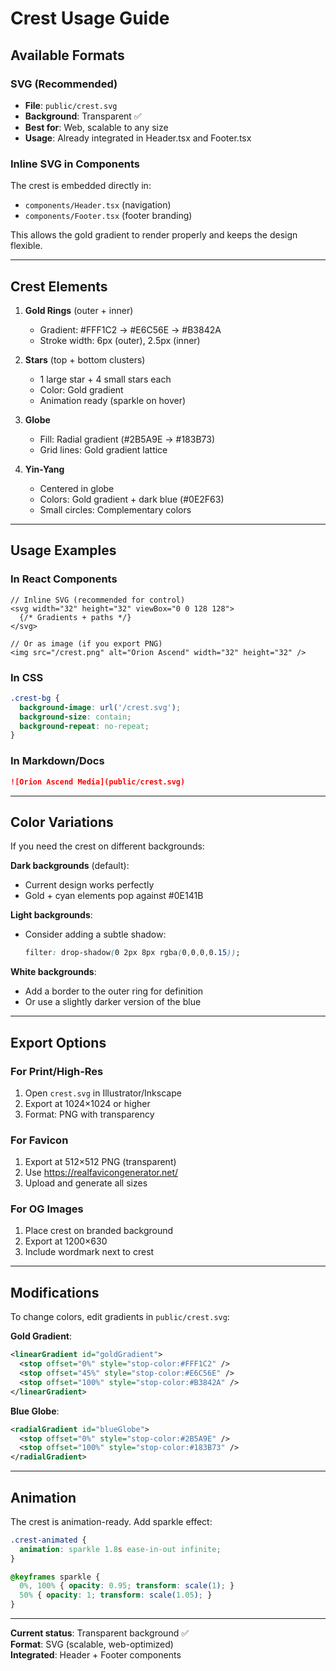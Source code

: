 # Crest Usage Guide

## Available Formats

### SVG (Recommended)
- **File**: `public/crest.svg`
- **Background**: Transparent ✅
- **Best for**: Web, scalable to any size
- **Usage**: Already integrated in Header.tsx and Footer.tsx

### Inline SVG in Components
The crest is embedded directly in:
- `components/Header.tsx` (navigation)
- `components/Footer.tsx` (footer branding)

This allows the gold gradient to render properly and keeps the design flexible.

---

## Crest Elements

1. **Gold Rings** (outer + inner)
   - Gradient: #FFF1C2 → #E6C56E → #B3842A
   - Stroke width: 6px (outer), 2.5px (inner)

2. **Stars** (top + bottom clusters)
   - 1 large star + 4 small stars each
   - Color: Gold gradient
   - Animation ready (sparkle on hover)

3. **Globe**
   - Fill: Radial gradient (#2B5A9E → #183B73)
   - Grid lines: Gold gradient lattice

4. **Yin-Yang**
   - Centered in globe
   - Colors: Gold gradient + dark blue (#0E2F63)
   - Small circles: Complementary colors

---

## Usage Examples

### In React Components
```tsx
// Inline SVG (recommended for control)
<svg width="32" height="32" viewBox="0 0 128 128">
  {/* Gradients + paths */}
</svg>

// Or as image (if you export PNG)
<img src="/crest.png" alt="Orion Ascend" width="32" height="32" />
```

### In CSS
```css
.crest-bg {
  background-image: url('/crest.svg');
  background-size: contain;
  background-repeat: no-repeat;
}
```

### In Markdown/Docs
```markdown
![Orion Ascend Media](public/crest.svg)
```

---

## Color Variations

If you need the crest on different backgrounds:

**Dark backgrounds** (default):
- Current design works perfectly
- Gold + cyan elements pop against #0E141B

**Light backgrounds**:
- Consider adding a subtle shadow:
  ```css
  filter: drop-shadow(0 2px 8px rgba(0,0,0,0.15));
  ```

**White backgrounds**:
- Add a border to the outer ring for definition
- Or use a slightly darker version of the blue

---

## Export Options

### For Print/High-Res
1. Open `crest.svg` in Illustrator/Inkscape
2. Export at 1024×1024 or higher
3. Format: PNG with transparency

### For Favicon
1. Export at 512×512 PNG (transparent)
2. Use https://realfavicongenerator.net/
3. Upload and generate all sizes

### For OG Images
1. Place crest on branded background
2. Export at 1200×630
3. Include wordmark next to crest

---

## Modifications

To change colors, edit gradients in `public/crest.svg`:

**Gold Gradient**:
```svg
<linearGradient id="goldGradient">
  <stop offset="0%" style="stop-color:#FFF1C2" />
  <stop offset="45%" style="stop-color:#E6C56E" />
  <stop offset="100%" style="stop-color:#B3842A" />
</linearGradient>
```

**Blue Globe**:
```svg
<radialGradient id="blueGlobe">
  <stop offset="0%" style="stop-color:#2B5A9E" />
  <stop offset="100%" style="stop-color:#183B73" />
</radialGradient>
```

---

## Animation

The crest is animation-ready. Add sparkle effect:

```css
.crest-animated {
  animation: sparkle 1.8s ease-in-out infinite;
}

@keyframes sparkle {
  0%, 100% { opacity: 0.95; transform: scale(1); }
  50% { opacity: 1; transform: scale(1.05); }
}
```

---

**Current status**: Transparent background ✅  
**Format**: SVG (scalable, web-optimized)  
**Integrated**: Header + Footer components

